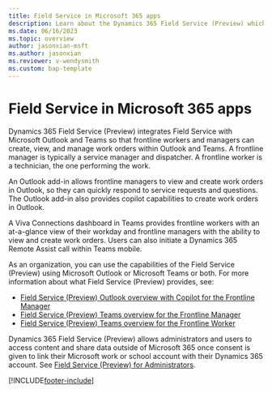```yaml
---
title: Field Service in Microsoft 365 apps
description: Learn about the Dynamics 365 Field Service (Preview) which integrates with Microsoft Outlook and Teams.
ms.date: 06/16/2023
ms.topic: overview
author: jasonxian-msft
ms.author: jasonxian
ms.reviewer: v-wendysmith
ms.custom: bap-template
---
```


# Field Service in Microsoft 365 apps

Dynamics 365 Field Service (Preview) integrates Field Service with Microsoft Outlook and Teams so that frontline workers and managers can create, view, and manage work orders within Outlook and Teams. A frontline manager is typically a service manager and dispatcher. A frontline worker is a technician, the one performing the work.

An Outlook add-in allows frontline managers to view and create work orders in Outlook, so they can quickly respond to service requests and questions. The Outlook add-in also provides copilot capabilities to create work orders in Outlook.

A Viva Connections dashboard in Teams provides frontline workers with an at-a-glance view of their workday and frontline managers with the ability to view and create work orders. Users can also initiate a Dynamics 365 Remote Assist call within Teams mobile.

As an organization, you can use the capabilities of the Field Service (Preview) using Microsoft Outlook or Microsoft Teams or both. For more information about what Field Service (Preview) provides, see:

- [Field Service (Preview) Outlook overview with Copilot for the Frontline Manager](front-line-outlook.md)
- [Field Service (Preview) Teams overview for the Frontline Manager](front-line-teams-manager.md)
- [Field Service (Preview) Teams overview for the Frontline Worker](front-line-teams-worker.md)

Dynamics 365 Field Service (Preview) allows administrators and users to access content and share data outside of Microsoft 365 once consent is given to link their Microsoft work or school account with their Dynamics 365 account. See [Field Service (Preview) for Administrators](front-line-admin.md).

[!INCLUDE[footer-include](../../includes/footer-banner.md)]
